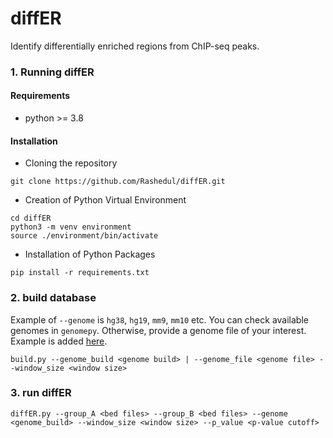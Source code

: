# diffER
Identify differentially enriched regions from ChIP-seq peaks. 

### 1. Running diffER 

#### Requirements 
- python >= 3.8

#### Installation

 - Cloning the repository

```
git clone https://github.com/Rashedul/diffER.git
```

 - Creation of Python Virtual Environment

```
cd diffER
python3 -m venv environment
source ./environment/bin/activate
```

 - Installation of Python Packages

```
pip install -r requirements.txt
```

### 2. build database
Example of `--genome` is `hg38`, `hg19`, `mm9`, `mm10` etc.  You can check available genomes in `genomepy`. Otherwise, provide a genome file of your interest. Example is added [here](genome_file). 

```
build.py --genome_build <genome build> | --genome_file <genome file> --window_size <window size>
```

### 3. run diffER

```
diffER.py --group_A <bed files> --group_B <bed files> --genome <genome_build> --window_size <window size> --p_value <p-value cutoff> 
```
